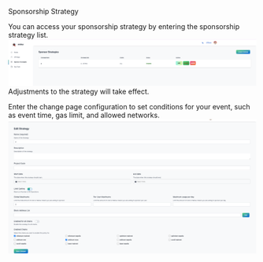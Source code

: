 Sponsorship Strategy

You can access your sponsorship strategy by entering the sponsorship strategy list.
![alt text](../../public/image/strategy_list.png)
Adjustments to the strategy will take effect.

Enter the change page configuration to set conditions for your event, such as event time, gas limit, and allowed networks.
![alt text](../../public/image/strategy_edit.png)